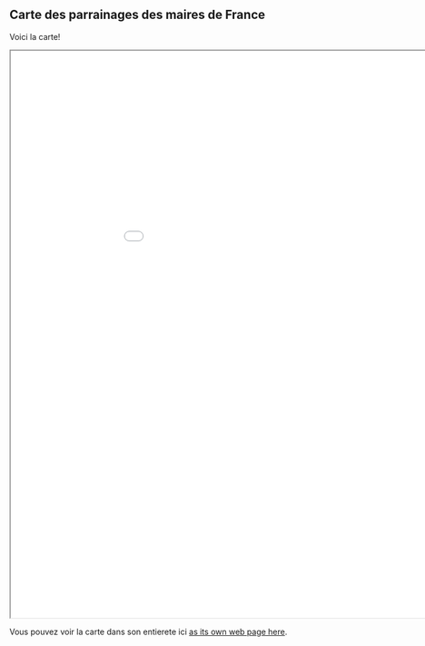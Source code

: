 ## Carte des parrainages des maires de France

Voici la carte!

<iframe src="election_basic_folium_map.html" height="1000" width="1000"></iframe>

Vous pouvez voir la carte dans son entierete ici [as its own web page here](election_basic_folium_map.html).

